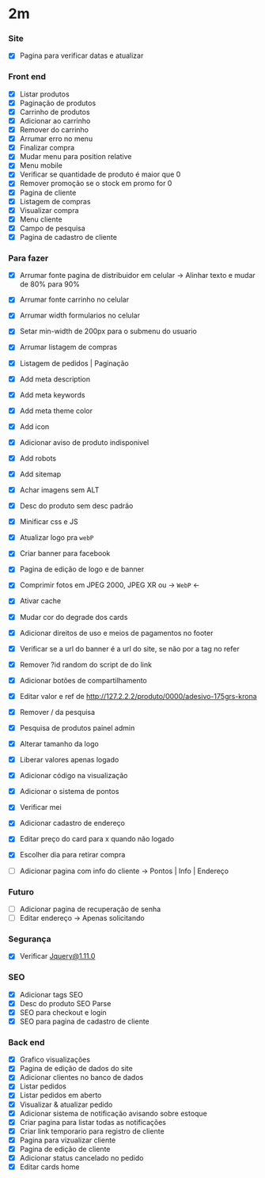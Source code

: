 # 2m

### Site

* [X] Pagina para verificar datas e atualizar

### Front end

* [X] Listar produtos
* [X] Paginação de produtos
* [X] Carrinho de produtos
* [X] Adicionar ao carrinho
* [X] Remover do carrinho
* [X] Arrumar erro no menu
* [X] Finalizar compra
* [X] Mudar menu para position relative
* [X] Menu mobile
* [X] Verificar se quantidade de produto é maior que 0
* [X] Remover promoção se o stock em promo for 0
* [X] Pagina de cliente
* [X] Listagem de compras
* [X] Visualizar compra
* [X] Menu cliente
* [X] Campo de pesquisa
* [X] Pagina de cadastro de cliente

### Para fazer

* [X] Arrumar fonte pagina de distribuidor em celular -> Alinhar texto e mudar de 80% para 90%
* [X] Arrumar fonte carrinho no celular
* [X] Arrumar width formularios no celular
* [X] Setar min-width de 200px para o submenu do usuario
* [X] Arrumar listagem de compras
* [X] Listagem de pedidos | Paginação
* [X] Add meta description
* [X] Add meta keywords
* [X] Add meta theme color
* [X] Add icon
* [X] Adicionar aviso de produto indisponivel

* [X] Add robots
* [X] Add sitemap

* [X] Achar imagens sem ALT
* [X] Desc do produto sem desc padrão
* [X] Minificar css e JS

* [X] Atualizar logo pra ``webP``
* [X] Criar banner para facebook

* [X] Pagina de edição de logo e de banner

* [X] Comprimir fotos em JPEG 2000, JPEG XR ou -> ``WebP`` <-

* [X] Ativar cache
* [X] Mudar cor do degrade dos cards
* [X] Adicionar direitos de uso e meios de pagamentos no footer
* [X] Verificar se a url do banner é a url do site, se não por a tag no refer

* [X] Remover ?id random do script de do link

* [X] Adicionar botões de compartilhamento

* [X] Editar valor e ref de http://127.2.2.2/produto/0000/adesivo-175grs-krona

* [X] Remover / da pesquisa
* [X] Pesquisa de produtos painel admin

* [X] Alterar tamanho da logo
* [X] Liberar valores apenas logado
* [X] Adicionar código na visualização
* [X] Adicionar o sistema de pontos
* [X] Verificar mei
* [X] Adicionar cadastro de endereço
* [X] Editar preço do card para x quando não logado
* [X] Escolher dia para retirar compra
* [ ] Adicionar pagina com info do cliente -> Pontos | Info | Endereço

### Futuro

* [ ] Adicionar pagina de recuperação de senha
* [ ] Editar endereço -> Apenas solicitando

### Segurança

* [X] Verificar Jquery@1.11.0

### SEO

* [X] Adicionar tags SEO
* [X] Desc do produto SEO Parse
* [X] SEO para checkout e login
* [X] SEO para pagina de cadastro de cliente

### Back end

* [X] Grafico visualizações
* [X] Pagina de edição de dados do site
* [X] Adicionar clientes no banco de dados
* [X] Listar pedidos
* [X] Listar pedidos em aberto
* [X] Visualizar & atualizar pedido
* [X] Adicionar sistema de notificação avisando sobre estoque
* [X] Criar pagina para listar todas as notificações
* [X] Criar link temporario para registro de cliente
* [X] Pagina para vizualizar cliente
* [X] Pagina de edição de cliente
* [X] Adicionar status cancelado no pedido
* [X] Editar cards home